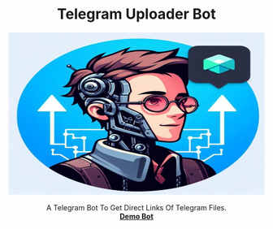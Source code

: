 <h1 align="center" >Telegram Uploader Bot</h1>
<p align="center">
  <a href="https://github.com/Milaadmg023/TelegramUploader">
    <img src="https://github.com/Milaadmg023/TelegramUploader/blob/master/profile.jpg" alt="uploader-profile" width="640" height="320" />
  </a>
  <p align="center">
    A Telegram Bot To Get Direct Links Of Telegram Files.<br/>
    <a href="https://github.com/Milaadmg023/TelegramUploader"><strong>Demo Bot</strong></a>
    <br />    
  </p>
</p>
